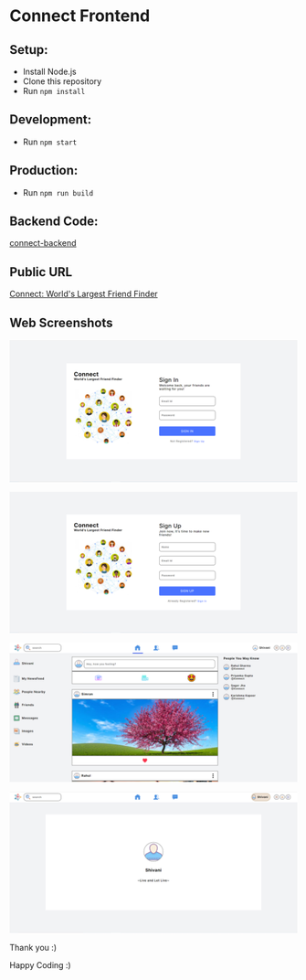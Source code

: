 # Connect Frontend

## Setup:

-   Install Node.js
-   Clone this repository
-   Run `npm install`

## Development:

-   Run `npm start`

## Production:

-   Run `npm run build`

## Backend Code:

[connect-backend](https://github.com/shivu-srk/connect-backend)

## Public URL

[Connect: World's Largest Friend Finder](https://connect-30ec.onrender.com/)

## Web Screenshots
![Login Page](assets/loginPage.PNG)

![Signup Page](assets/signupPage.PNG)

![User Dashboard](assets/dashboard.PNG)

![Profile Page](assets/profilePage.PNG)


Thank you :)

Happy Coding :)
